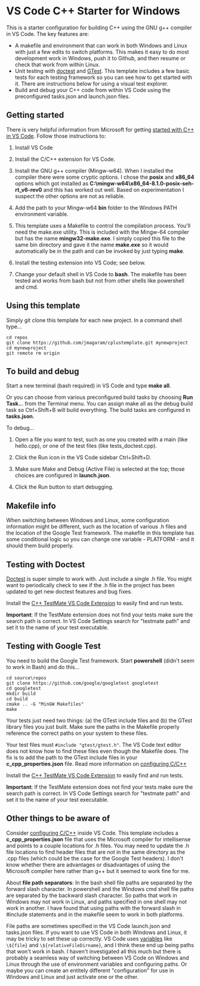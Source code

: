 # VS Code C++ Starter for Windows

This is a starter configuration for building C++ using the GNU g++ compiler in VS Code. The key features are:

- A makefile and environment that can work in both Windows and Linux with just a few edits to switch platforms. This makes it easy to do most development work in Windows, push it to Github, and then resume or check that work from within Linux.
- Unit testing with [doctest](https://github.com/onqtam/doctest/blob/master/doc/markdown/readme.md#reference) and [GTest](https://github.com/google/googletest). This template includes a few basic tests for each testing framework so you can see how to get started with it. There are instructions below for using a visual test explorer.
- Build and debug your C++ code from within VS Code using the preconfigured tasks.json and launch.json files.

## Getting started

There is very helpful information from Microsoft for getting [started with C++ in VS Code](https://code.visualstudio.com/docs/cpp/config-mingw). Follow those instructions to:

1. Install VS Code

1. Install the C/C++ extension for VS Code.

1. Install the GNU g++ compiler (Mingw-w64). When I installed the compiler there were some cryptic options. I chose the **posix** and **x86_64** options which got installed as **C:\mingw-w64\x86_64-8.1.0-posix-seh-rt_v6-rev0** and this has worked out well. Based on experimentation I suspect the other options are not as reliable.

1. Add the path to your Mingw-w64 **bin** folder to the Windows PATH environment variable.

1. This template uses a Makefile to control the compilation process. You'll need the make.exe utility. This is included with the Mingw-64 compiler but has the name **mingw32-make.exe**. I simply copied this file to the same bin directory and gave it the name **make.exe** so it would automatically be in the path and can be invoked by just typing **make**.

1. Install the testing extension into VS Code; see below.

1. Change your default shell in VS Code to **bash**. The makefile has been tested and works from bash but not from other shells like powershell and cmd.

## Using this template

Simply git clone this template for each new project. In a command shell type...

    cd repos
    git clone https://github.com/jmagaram/cplustemplate.git mynewproject
    cd mynewproject
    git remote rm origin

## To build and debug

Start a new terminal (bash required) in VS Code and type **make all**.

Or you can choose from various preconfigured build tasks by choosing **Run Task..**. from the Terminal menu. You can assign make all as the debug build task so Ctrl+Shift+B will build everything. The build tasks are configured in **tasks.json**.

To debug...

1. Open a file you want to test, such as one you created with a main (like hello.cpp), or one of the test files (like tests_doctest.cpp).

2. Click the Run icon in the VS Code sidebar Ctrl+Shift+D.

3. Make sure Make and Debug (Active File) is selected at the top; those choices are configured in **launch.json**.

4. Click the Run button to start debugging.

## Makefile info

When switching between Windows and Linux, some configuration information might be different, such as the location of various .h files and the location of the Google Test framework. The makefile in this template has some conditional logic so you can change one variable - PLATFORM - and it should them build properly.

## Testing with Doctest

[Doctest](https://github.com/onqtam/doctest/blob/master/doc/markdown/readme.md#reference) is super simple to work with. Just include a single .h file. You might want to periodically check to see if the .h file in the project has been updated to get new doctest features and bug fixes.

Install the [C++ TestMate VS Code Extension](https://marketplace.visualstudio.com/items?itemName=matepek.vscode-catch2-test-adapter) to easily find and run tests.

**Important**: If the TestMate extension does not find your tests make sure the search path is correct. In VS Code Settings search for "testmate path" and set it to the name of your test executable.

## Testing with Google Test

You need to build the Google Test framework. Start **powershell** (didn't seem to work in Bash) and do this...

    cd source\repos
    git clone https://github.com/google/googletest googletest
    cd googletest
    mkdir build
    cd build
    cmake .. -G "MinGW Makefiles"
    make

Your tests just need two things: (a) the GTest include files and (b) the GTest library files you just built. Make sure the paths in the Makefile properly reference the correct paths on your system to these files.

Your test files must `#include "gtest/gtest.h"`. The VS Code text editor does not know how to find these files even though the Makefile does. The fix is to add the path to the GTest include files in your **c_cpp_properties.json** file. Read more information on [configuring C/C++](https://code.visualstudio.com/docs/cpp/config-mingw#_cc-configurations)

Install the [C++ TestMate VS Code Extension](https://marketplace.visualstudio.com/items?itemName=matepek.vscode-catch2-test-adapter) to easily find and run tests.

**Important**: If the TestMate extension does not find your tests make sure the search path is correct. In VS Code Settings search for "testmate path" and set it to the name of your test executable.

## Other things to be aware of

Consider [configuring C/C++](https://code.visualstudio.com/docs/cpp/config-mingw#_cc-configurationsthe) inside VS Code. This template includes a **c_cpp_properties.json** file that uses the Microsoft compiler for intellisense and points to a couple locations for .h files. You may need to update the .h file locations to find header files that are not in the same directory as the .cpp files (which could be the case for the Google Test headers). I don't know whether there are advantages or disadvantages of using the Microsoft compiler here rather than g++ but it seemed to work fine for me.

About **file path separators**: In the bash shell file paths are separated by the forward slash character. In powershell and the Windows cmd shell file paths are separated by the backward slash character. So paths that work in Windows may not work in Linux, and paths specified in one shell may not work in another. I have found that using paths with the forward slash in #include statements and in the makefile seem to work in both platforms.

File paths are sometimes specified in the VS Code launch.json and tasks.json files. If you want to use VS Code in both Windows and Linux, it may be tricky to set these up correctly. VS Code uses [variables](https://code.visualstudio.com/docs/editor/variables-reference) like `\${file}` and `\${relativeFileDirname}`, and I think these end up being paths that won't work in bash. I haven't investigated all this much but there is probably a seamless way of switching between VS Code on Windows and Linux through the use of environment variables and configuring paths. Or maybe you can create an entitely different "configuration" for use in Windows and Linux and just activate one or the other.

